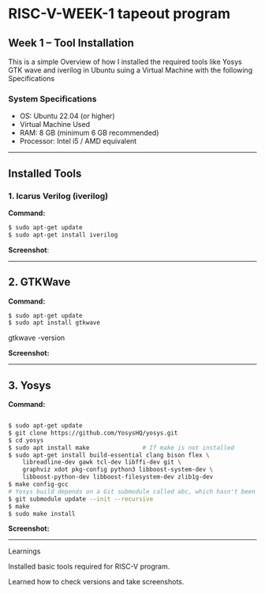 # RISC-V-WEEK-1 tapeout program 

## Week 1 – Tool Installation  
This is a simple Overview of how I installed the required tools like Yosys GTK wave and iverilog in Ubuntu suing a Virtual Machine with the following Specifications 

### System Specifications  
- OS: Ubuntu 22.04 (or higher)
- Virtual Machine Used
- RAM: 8 GB (minimum 6 GB recommended)  
- Processor: Intel i5 / AMD equivalent  

---

## Installed Tools  

### 1. Icarus Verilog (iverilog)  
**Command:**  
```bash
$ sudo apt-get update
$ sudo apt-get install iverilog
```
**Screenshot**:

---

## 2. GTKWave

**Command:**
```bash
$ sudo apt-get update
$ sudo apt install gtkwave
```
gtkwave -version

**Screenshot:**

---

## 3. Yosys

**Command:**
```bash

$ sudo apt-get update
$ git clone https://github.com/YosysHQ/yosys.git
$ cd yosys
$ sudo apt install make               # If make is not installed
$ sudo apt-get install build-essential clang bison flex \
    libreadline-dev gawk tcl-dev libffi-dev git \
    graphviz xdot pkg-config python3 libboost-system-dev \
    libboost-python-dev libboost-filesystem-dev zlib1g-dev
$ make config-gcc
# Yosys build depends on a Git submodule called abc, which hasn't been initialized yet. You need to run the following command before running make
$ git submodule update --init --recursive
$ make 
$ sudo make install
```
**Screenshot:**

---

Learnings

Installed basic tools required for RISC-V program.

Learned how to check versions and take screenshots.
